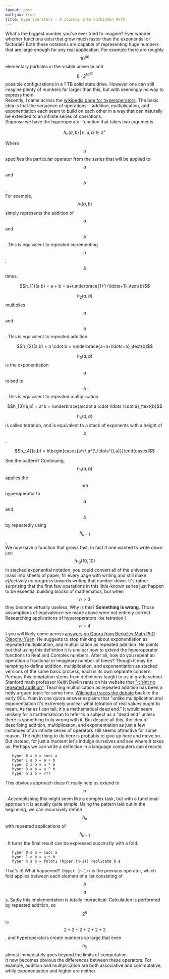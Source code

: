 ```yaml
---
layout: post
mathjax: true
title: Hyperoperators - A Journey into Forbidden Math
---
```


What's the biggest number you've ever tried to imagine? Ever wonder whether functions exist that grow much faster than the exponential or
factorial? Both these notations are capable of representing huge numbers that are large enough for any real application. For example there are roughly $$10^{86}$$ elementary particles in the visible universe and $$8\cdot2^{10^{12}}$$ possible configurations in a 1 TB solid state drive. However one can still imagine plenty of numbers far larger than this, but with seemingly no way to express them.  
Recently, I came across the [wikipedia page for hyperoperators](https://en.wikipedia.org/wiki/Hyperoperation). The basic idea is that the sequence of operations-- addition, multiplication, and exponentiation each seem to build on each other in a way that can naturally be extended to an infinite series of operations.  
Suppose we have the hyperoperator function that takes two arguments:  

$$h_{n}(a,b)\,|\, n, a, b \in \mathbb{Z}^{+}$$
  
Where $$n$$ specifies the particular operator from the series that will be applied to $$a$$ and $$b$$.  
For example, $$h_{1}(a,b)$$ simply represents the addition of $$a$$ and $$b$$. 
This is equivalent to repeated incrementing $$a$$, $$b$$ times.  
  
$$h_{1}(a,b) = a + b = a+\underbrace{1+1+\ldots+1}_\text{b}$$  
  
$$h_{2}(a,b)$$ multiplies $$a$$ and $$b$$. This is equivalent to repeated addition.  
  
$$h_{2}(a,b) = a \cdot b = \underbrace{a+a+\ldots+a}_\text{b}$$  
  
$$h_{3}(a,b)$$ is the exponentiation $$a$$ raised to $$b$$. This is equivalent to repeated multiplication.  
  
$$h_{3}(a,b) = a^b = \underbrace{a\cdot a \cdot \ldots \cdot a}_\text{b}$$  
  
$$h_{4}(a,b)$$ is called tetration, and is equivalent to a stack of exponents with a height of $$b$$.  
  
$$h_{4}(a,b) = b\begin{cases}a^{\,a^{\,\ldots^{\,a}}}\end{cases}$$
  
See the pattern? Continuing, $$h_{n}(a,b)$$ applies the $$nth$$ hyperoperator to $$a$$ and $$b$$ by repeatedly using $$h_{n-1}$$.  
We now have a function that grows fast. In fact if one wanted to write down just $$h_{10}(10,10)$$ in stacked exponential notation, you could convert all of the universe's mass into sheets of paper, fill every page with writing and still make *effectively no progress* towards writing that number down. It's rather surprising that the first few operations in this little-known series just happen to be essential building blocks of mathematics, but when $$n>3$$ they become virtually useless. Why is this? **Something is wrong**. Those assumptions of equivalence we made above were not entirely correct. Researching applications of hyperoperators like tetration ($$n=4$$) you will likely come across [answers on Quora from Berkeley Math PhD Qiaochu Yuan](https://www.quora.com/Why-is-exponentiation-so-much-more-applicable-to-the-real-world-than-tetration/answer/Qiaochu-Yuan-1). He suggests to stop thinking about exponentiation as repeated multiplication, and multiplication as repeated addition. He points out that using this definition it is unclear how to extend the hyperoperator functions to Real and Complex numbers. After all, how do you repeat an operation a fractional or imaginary number of times? Though it may be tempting to define addition, multiplication, and exponentiation as stacked versions of the same basic process, each is its own separate concern. Perhaps this temptation stems from definitions taught to us in grade school. Stanford math professor Keith Devlin rants on his website that ["It aint no repeated addition"](https://www.maa.org/external_archive/devlin/devlin_06_08.html). Teaching multiplication as repeated addition has been a hotly argued topic for some time. [Wikipedia traces the debate](https://en.wikipedia.org/wiki/Multiplication_and_repeated_addition) back to the early 90s. Yuan in one quora answer explains that "unlike multiplication and exponentiation it's extremely unclear what tetration of real values ought to mean. As far as I can tell, it's a mathematical dead end." It would seem unlikely for a mathematician to refer to a subject as a "dead end" unless there is something truly wrong with it. But despite all this, the idea of describing addition, multiplication, and exponentiation as just a few instances of an infinite series of operators still seems attractive for some reason. The right thing to do here is probably to give up here and move on. But instead, for just a moment let's indulge ourselves and see where it takes us. Perhaps we can write a definition in a language computers can execute.  
  
```  
   hyper 0 a b = succ a  
   hyper 1 a b = a + b  
   hyper 2 a b = a * b  
   hyper 3 a b = a ^ b  
   hyper n a b = ???  
```  
  
This obvious approach doesn't really help us extend to $$n$$. Accomplishing this might seem like a complex task, but with a functional approach it is actually quite simple.
Using the pattern laid out in the beginning, we can recursively define $$h_{n}$$ with repeated applications of $$h_{n-1}$$. It turns the final result can be expressed succinctly with a fold.  
  
```   
   hyper 0 a b = succ a
   hyper 1 a b = a + b
   hyper n a b = foldr1 (hyper (n-1)) replicate b a
```   
   
That's it! What happened? ```(hyper (n-1))``` is the previous operator, which fold applies between each element of a list consisting of $$b$$ $$a$$s. Sadly this implementation is totally impractical. Calculation is performed by repeated addition, so $$2^6$$ is $$2+2+2+2+2+2$$, and hyperoperators create numbers so large that even $$h_{5}$$ almost immediately goes beyond the limits of computation.  
It now becomes obvious the differences between these operators. For example, addition and multiplication are both associative and commutative, while exponentiation and higher are neither. 